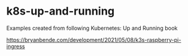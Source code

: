 # k8s-up-and-running
Examples created from following Kubernetes: Up and Running book

https://bryanbende.com/development/2021/05/08/k3s-raspberry-pi-ingress